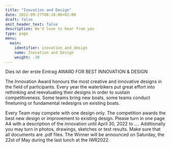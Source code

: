 ```yaml
---
title: "Inovation and Design"
date: 2022-09-27T08:18:06+02:00
draft: false
omit_header_text: false
description: We'd love to hear from you
type: page
menu:
  main:
    identifier: inovation_and_design
    name: Inovation and Design
    weight: -30
---
```


Dies ist der erste Eintrag
AWARD FOR BEST
INNOVATION & DESIGN


The Innovation Award honours the most creative and innovative designs in the field of participants. Every year the waterbikers put great effort into rethinking and reevaluating their designs in order to sustain competitiveness. Some teams bring new boats, some teams conduct finetuning or fundamental redesigns on existing boats. 

Every Team may compete with one design only. The competition awards the best new design or improvement to existing design. Please turn in one page A4 with a description of the innovation until April 30, 2022 to .... Additionally you may turn in photos, drawings, sketches or test results. Make sure that all documents are .pdf files. The Winner will be announced on Saturday, the 22st of May during the last lunch at the IWR2022.



